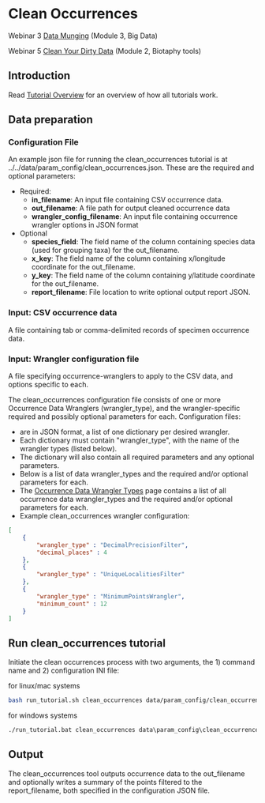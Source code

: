 # Clean Occurrences

Webinar 3 [Data Munging](https://docs.google.com/document/d/1CqYkCUlY40p8NnqM-GtcLju70jrAG45FGejJ26sS3_U/edit#heading=h.eax09dyp58l1)
(Module 3, Big Data)

Webinar 5 [Clean Your Dirty Data](https://docs.google.com/document/d/1CqYkCUlY40p8NnqM-GtcLju70jrAG45FGejJ26sS3_U/edit#)
(Module 2, Biotaphy tools)

## Introduction

Read [Tutorial Overview](../tutorial/w1_overview.md) for an overview of how all tutorials work. 

## Data preparation

### Configuration File
An example json file for running the clean_occurrences tutorial is at ../../data/param_config/clean_occurrences.json. 
These are the required and optional parameters: 

* Required: 
  * **in_filename**: An input file containing CSV occurrence data.
  * **out_filename**: A file path for output cleaned occurrence data
  * **wrangler_config_filename**: An input file containing occurrence wrangler options in JSON format 
* Optional 
  * **species_field**: The field name of the column containing species data (used for grouping taxa) for the 
                         out_filename. 
  * **x_key**: The field name of the column containing x/longitude coordinate for the out_filename.
  * **y_key**: The field name of the column containing y/latitude coordinate for the out_filename.
  * **report_filename**: File location to write optional output report JSON.

### Input: CSV occurrence data
A file containing tab or comma-delimited records of specimen occurrence data.

### Input: Wrangler configuration file
A file specifying occurrence-wranglers to apply to the CSV data, and options specific to each.    

The clean_occurrences configuration file consists of one or more Occurrence Data Wranglers (wrangler_type), and the 
wrangler-specific required and possibly optional parameters for each.  Configuration files:
  * are in JSON format, a list of one dictionary per desired wrangler.
  * Each dictionary must contain "wrangler_type", with the name of the wrangler types (listed below).
  * The dictionary will also contain all required parameters and any optional parameters.
  * Below is a list of data wrangler_types and the required and/or optional parameters for each.
  * The [Occurrence Data Wrangler Types](occurrence_wrangler.md) page contains a list of all occurrence data 
    wrangler_types and the required and/or optional parameters for each.
  * Example clean_occurrences wrangler configuration:

```json
[
    {
        "wrangler_type" : "DecimalPrecisionFilter",
        "decimal_places" : 4
    },
    {
        "wrangler_type" : "UniqueLocalitiesFilter"
    },
    {
        "wrangler_type" : "MinimumPointsWrangler",
        "minimum_count" : 12
    }
]
```

## Run clean_occurrences tutorial
Initiate the clean occurrences process with two arguments, the 1) command name and 2) configuration INI file:

for linux/mac systems
```zsh
bash run_tutorial.sh clean_occurrences data/param_config/clean_occurrences.json
```

for windows systems
```cmd
./run_tutorial.bat clean_occurrences data\param_config\clean_occurrences.json
```

## Output
The clean_occurrences tool outputs occurrence data to the out_filename and optionally writes a summary of 
the points filtered to the report_filename, both specified in the configuration JSON file.


